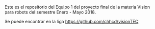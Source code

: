 Este es el repositorio del Equipo 1 del proyecto final de la materia Vision para robots del semestre Enero - Mayo 2018.

Se puede encontrar en la liga https://github.com/chhcd/visionTEC
